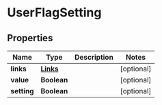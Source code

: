 
# UserFlagSetting

## Properties
Name | Type | Description | Notes
------------ | ------------- | ------------- | -------------
**links** | [**Links**](Links.md) |  |  [optional]
**value** | **Boolean** |  |  [optional]
**setting** | **Boolean** |  |  [optional]



